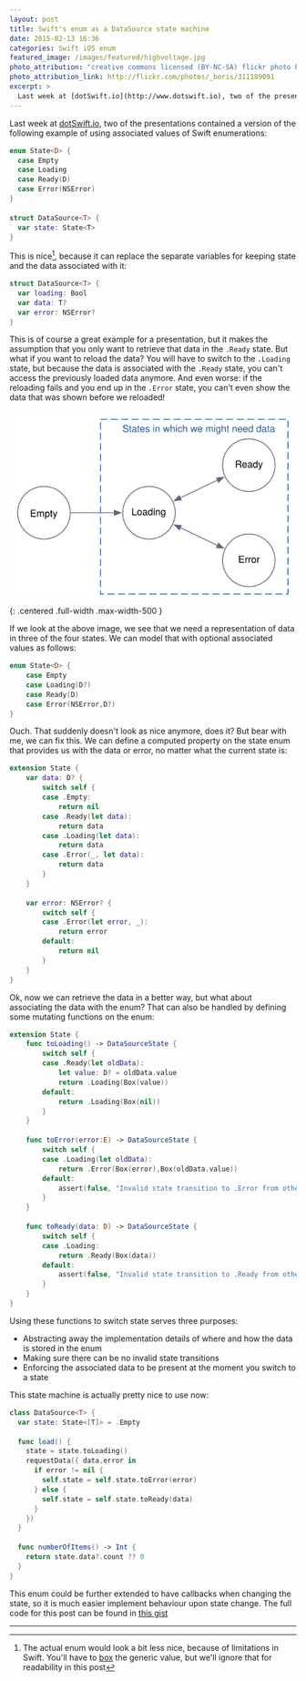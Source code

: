 ```yaml
---
layout: post
title: Swift's enum as a DataSource state machine
date: 2015-02-13 16:36
categories: Swift iOS enum
featured_image: /images/featured/highvoltage.jpg
photo_attribution: "creative commons licensed (BY-NC-SA) flickr photo by _boris"
photo_attribution_link: http://flickr.com/photos/_boris/311189091
excerpt: >
  Last week at [dotSwift.io](http://www.dotswift.io), two of the presentations contained a version of the following example of using associated values of Swift enumerations:
---
```

Last week at [dotSwift.io](http://www.dotswift.io), two of the presentations contained a version of the following example of using associated values of Swift enumerations:

```swift
enum State<D> {
  case Empty
  case Loading
  case Ready(D)
  case Error(NSError)
}

struct DataSource<T> {
  var state: State<T>
}
```

<!--more-->

This is nice[^1], because it can replace the separate variables for keeping state and the data associated with it:

```swift
struct DataSource<T> {
  var loading: Bool
  var data: T?
  var error: NSError?
}
```

This is of course a great example for a presentation, but it makes the assumption that you only want to retrieve that data in the `.Ready` state. But what if you want to reload the data? You will have to switch to the `.Loading` state, but because the data is associated with the `.Ready` state, you can't access the previously loaded data anymore. And even worse: if the reloading fails and you end up in the `.Error` state, you can't even show the data that was shown before we reloaded!

![State machine](/images/state_machine.svg){: .centered .full-width .max-width-500 }

If we look at the above image, we see that we need a representation of data in three of the four states. We can model that with optional associated values as follows:

```swift
enum State<D> {
    case Empty
    case Loading(D?)
    case Ready(D)
    case Error(NSError,D?)
}
```

Ouch. That suddenly doesn't look as nice anymore, does it? But bear with me, we can fix this. We can define a computed property on the state enum that provides us with the data or error, no matter what the current state is:

```swift
extension State {
    var data: D? {
        switch self {
        case .Empty:
            return nil
        case .Ready(let data):
            return data
        case .Loading(let data):
            return data
        case .Error(_, let data):
            return data
        }
    }

    var error: NSError? {
        switch self {
        case .Error(let error, _):
            return error
        default:
            return nil
        }
    }  
}
```

Ok, now we can retrieve the data in a better way, but what about associating the data with the enum? That can also be handled by defining some mutating functions on the enum:

```swift
extension State {
    func toLoading() -> DataSourceState {
        switch self {
        case .Ready(let oldData):
            let value: D? = oldData.value
            return .Loading(Box(value))
        default:
            return .Loading(Box(nil))
        }
    }
    
    func toError(error:E) -> DataSourceState {
        switch self {
        case .Loading(let oldData):
            return .Error(Box(error),Box(oldData.value))
        default:
            assert(false, "Invalid state transition to .Error from other than .Loading")
        }
    }
        
    func toReady(data: D) -> DataSourceState {
        switch self {
        case .Loading:
            return .Ready(Box(data))
        default:
            assert(false, "Invalid state transition to .Ready from other than .Loading")
        }
    }
}
```

Using these functions to switch state serves three purposes:
- Abstracting away the implementation details of where and how the data is stored in the enum
- Making sure there can be no invalid state transitions
- Enforcing the associated data to be present at the moment you switch to a state

This state machine is actually pretty nice to use now:

```swift
class DataSource<T> {
  var state: State<[T]> = .Empty

  func load() {
    state = state.toLoading()
    requestData({ data,error in
      if error != nil {
        self.state = self.state.toError(error)
      } else {
        self.state = self.state.toReady(data)
      }
    })
  }

  func numberOfItems() -> Int {
    return state.data?.count ?? 0
  }
}

```

This enum could be further extended to have callbacks when changing the state, so it is much easier implement behaviour upon state change. The full code for this post can be found in [this gist](https://gist.github.com/nvh/1b09b32a335be28e47e8)

---
[^1]: The actual enum would look a bit less nice, because of limitations in Swift. You'll have to [box](https://github.com/robrix/Box) the generic value, but we'll ignore that for readability in this post

